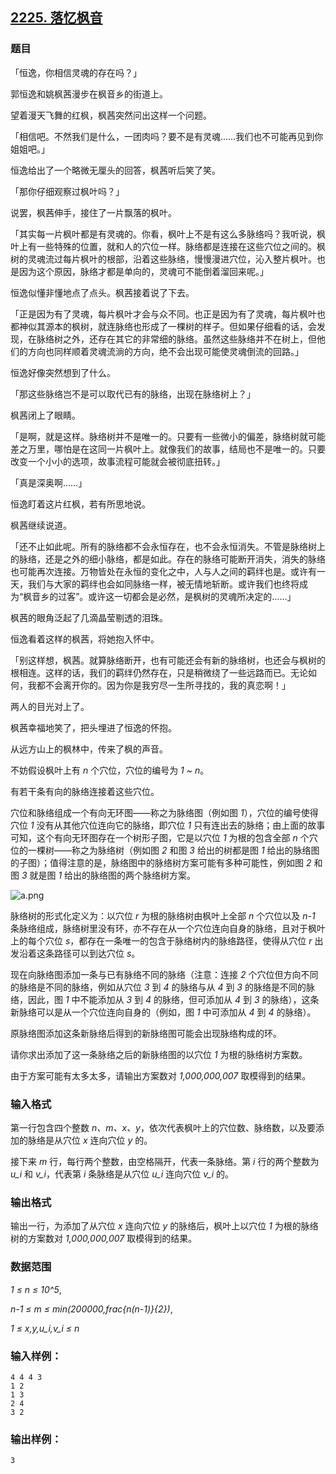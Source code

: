 ## [2225. 落忆枫音](https://www.acwing.com/problem/content/2227/)

### 题目

「恒逸，你相信灵魂的存在吗？」

郭恒逸和姚枫茜漫步在枫音乡的街道上。

望着漫天飞舞的红枫，枫茜突然问出这样一个问题。

「相信吧。不然我们是什么，一团肉吗？要不是有灵魂……我们也不可能再见到你姐姐吧。」

恒逸给出了一个略微无厘头的回答，枫茜听后笑了笑。

「那你仔细观察过枫叶吗？」

说罢，枫茜伸手，接住了一片飘落的枫叶。

「其实每一片枫叶都是有灵魂的。你看，枫叶上不是有这么多脉络吗？我听说，枫叶上有一些特殊的位置，就和人的穴位一样。脉络都是连接在这些穴位之间的。枫树的灵魂流过每片枫叶的根部，沿着这些脉络，慢慢漫进穴位，沁入整片枫叶。也是因为这个原因，脉络才都是单向的，灵魂可不能倒着溜回来呢。」

恒逸似懂非懂地点了点头。枫茜接着说了下去。

「正是因为有了灵魂，每片枫叶才会与众不同。也正是因为有了灵魂，每片枫叶也都神似其源本的枫树，就连脉络也形成了一棵树的样子。但如果仔细看的话，会发现，在脉络树之外，还存在其它的非常细的脉络。虽然这些脉络并不在树上，但他们的方向也同样顺着灵魂流淌的方向，绝不会出现可能使灵魂倒流的回路。」

恒逸好像突然想到了什么。

「那这些脉络岂不是可以取代已有的脉络，出现在脉络树上？」

枫茜闭上了眼睛。

「是啊，就是这样。脉络树并不是唯一的。只要有一些微小的偏差，脉络树就可能差之万里，哪怕是在这同一片枫叶上。就像我们的故事，结局也不是唯一的。只要改变一个小小的选项，故事流程可能就会被彻底扭转。」

「真是深奥啊……」

恒逸盯着这片红枫，若有所思地说。

枫茜继续说道。

「还不止如此呢。所有的脉络都不会永恒存在，也不会永恒消失。不管是脉络树上的脉络，还是之外的细小脉络，都是如此。存在的脉络可能断开消失，消失的脉络也可能再次连接。万物皆处在永恒的变化之中，人与人之间的羁绊也是。或许有一天，我们与大家的羁绊也会如同脉络一样，被无情地斩断。或许我们也终将成为“枫音乡的过客”。或许这一切都会是必然，是枫树的灵魂所决定的……」

枫茜的眼角泛起了几滴晶莹剔透的泪珠。

恒逸看着这样的枫茜，将她抱入怀中。

「别这样想，枫茜。就算脉络断开，也有可能还会有新的脉络树，也还会与枫树的根相连。这样的话，我们的羁绊仍然存在，只是稍微绕了一些远路而已。无论如何，我都不会离开你的。因为你是我穷尽一生所寻找的，我的真恋啊！」

两人的目光对上了。

枫茜幸福地笑了，把头埋进了恒逸的怀抱。

从远方山上的枫林中，传来了枫的声音。

不妨假设枫叶上有 *n* 个穴位，穴位的编号为 *1 ~ n*。

有若干条有向的脉络连接着这些穴位。

穴位和脉络组成一个有向无环图——称之为脉络图（例如图 *1*），穴位的编号使得穴位 *1* 没有从其他穴位连向它的脉络，即穴位 *1* 只有连出去的脉络；由上面的故事可知，这个有向无环图存在一个树形子图，它是以穴位 *1* 为根的包含全部 *n* 个穴位的一棵树——称之为脉络树（例如图 *2* 和图 *3* 给出的树都是图 *1* 给出的脉络图的子图）；值得注意的是，脉络图中的脉络树方案可能有多种可能性，例如图 *2* 和图 *3* 就是图 *1* 给出的脉络图的两个脉络树方案。

 ![a.png](https://cdn.acwing.com/media/article/image/2020/07/30/19_3bf8ae0cd2-a.png)

脉络树的形式化定义为：以穴位 *r* 为根的脉络树由枫叶上全部 *n* 个穴位以及 *n-1* 条脉络组成，脉络树里没有环，亦不存在从一个穴位连向自身的脉络，且对于枫叶上的每个穴位 *s*，都存在一条唯一的包含于脉络树内的脉络路径，使得从穴位 *r* 出发沿着这条路径可以到达穴位 *s*。

现在向脉络图添加一条与已有脉络不同的脉络（注意：连接 *2* 个穴位但方向不同的脉络是不同的脉络，例如从穴位 *3* 到 *4* 的脉络与从 *4* 到 *3* 的脉络是不同的脉络，因此，图 *1* 中不能添加从 *3* 到 *4* 的脉络，但可添加从 *4* 到 *3* 的脉络），这条新脉络可以是从一个穴位连向自身的（例如，图 *1* 中可添加从 *4* 到 *4* 的脉络）。

原脉络图添加这条新脉络后得到的新脉络图可能会出现脉络构成的环。

请你求出添加了这一条脉络之后的新脉络图的以穴位 *1* 为根的脉络树方案数。

由于方案可能有太多太多，请输出方案数对 *1,000,000,007* 取模得到的结果。

### 输入格式

第一行包含四个整数 *n、m、x、y*，依次代表枫叶上的穴位数、脉络数，以及要添加的脉络是从穴位 *x* 连向穴位 *y* 的。

接下来 *m* 行，每行两个整数，由空格隔开，代表一条脉络。第 *i* 行的两个整数为 *u_i* 和 *v_i*，代表第 *i* 条脉络是从穴位 *u_i* 连向穴位 *v_i* 的。

### 输出格式

输出一行，为添加了从穴位 *x* 连向穴位 *y* 的脉络后，枫叶上以穴位 *1* 为根的脉络树的方案数对 *1,000,000,007* 取模得到的结果。

### 数据范围

*1 ≤ n ≤ 10^5*,

*n-1 ≤ m ≤ min(200000,frac{n(n-1)}{2})*,

*1 ≤ x,y,u_i,v_i ≤ n*

### 输入样例：

```
4 4 4 3
1 2
1 3
2 4
3 2
```

### 输出样例：

```
3
```
